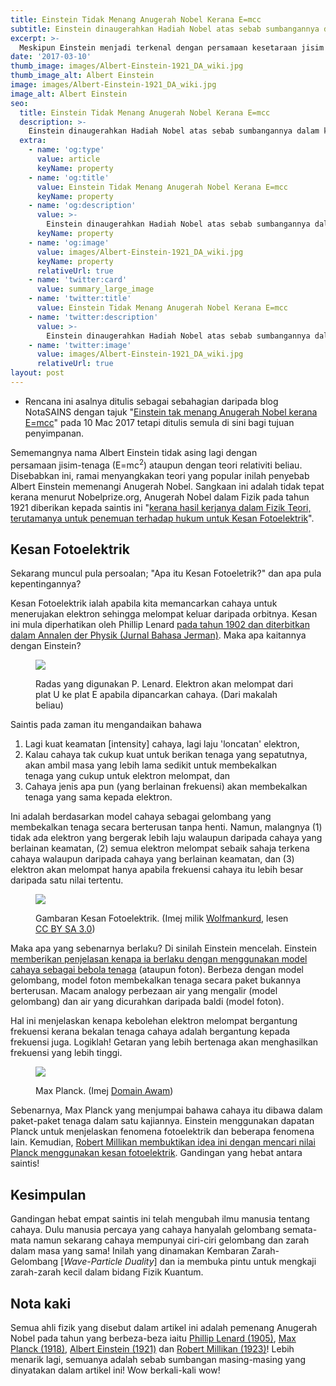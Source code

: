 ```yaml
---
title: Einstein Tidak Menang Anugerah Nobel Kerana E=mcc
subtitle: Einstein dinaugerahkan Hadiah Nobel atas sebab sumbangannya dalam kesan fotoelektrik.
excerpt: >-
  Meskipun Einstein menjadi terkenal dengan persamaan kesetaraan jisim dan tenaga tersebut, pihak Hadiah Nobel menyebut beliau menang "kerana hasil kerjanya dalam Fizik Teori, terutamanya untuk penemuan terhadap hukum untuk Kesan Fotoelektrik".
date: '2017-03-10'
thumb_image: images/Albert-Einstein-1921_DA_wiki.jpg
thumb_image_alt: Albert Einstein
image: images/Albert-Einstein-1921_DA_wiki.jpg
image_alt: Albert Einstein
seo:
  title: Einstein Tidak Menang Anugerah Nobel Kerana E=mcc
  description: >-
    Einstein dinaugerahkan Hadiah Nobel atas sebab sumbangannya dalam kesan fotoelektrik.
  extra:
    - name: 'og:type'
      value: article
      keyName: property
    - name: 'og:title'
      value: Einstein Tidak Menang Anugerah Nobel Kerana E=mcc
      keyName: property
    - name: 'og:description'
      value: >-
        Einstein dinaugerahkan Hadiah Nobel atas sebab sumbangannya dalam kesan fotoelektrik.
      keyName: property
    - name: 'og:image'
      value: images/Albert-Einstein-1921_DA_wiki.jpg
      keyName: property
      relativeUrl: true
    - name: 'twitter:card'
      value: summary_large_image
    - name: 'twitter:title'
      value: Einstein Tidak Menang Anugerah Nobel Kerana E=mcc
    - name: 'twitter:description'
      value: >-
        Einstein dinaugerahkan Hadiah Nobel atas sebab sumbangannya dalam kesan fotoelektrik.
    - name: 'twitter:image'
      value: images/Albert-Einstein-1921_DA_wiki.jpg
      relativeUrl: true
layout: post
---
```


<aside class="changelog">

- Rencana ini asalnya ditulis sebagai sebahagian daripada blog NotaSAINS dengan tajuk "[Einstein tak menang Anugerah Nobel kerana E=mcc](https://notasains.wordpress.com/2017/03/10/einstein-tak-menang-anugerah-nobel-kerana-emcc/)" pada 10 Mac 2017 tetapi ditulis semula di sini bagi tujuan penyimpanan.

</aside>

Sememangnya nama Albert Einstein tidak asing lagi dengan persamaan jisim-tenaga (E=mc<sup>2</sup>) ataupun dengan teori relativiti beliau. Disebabkan ini, ramai menyangkakan teori yang popular inilah penyebab Albert Einstein memenangi Anugerah Nobel. Sangkaan ini adalah tidak tepat kerana menurut Nobelprize.org, Anugerah Nobel dalam Fizik pada tahun 1921 diberikan kepada saintis ini "[kerana hasil kerjanya dalam Fizik Teori, terutamanya untuk penemuan terhadap hukum untuk Kesan Fotoelektrik](http://www.nobelprize.org/nobel_prizes/physics/laureates/1921/)".

## Kesan Fotoelektrik

Sekarang muncul pula persoalan; "Apa itu Kesan Fotoeletrik?" dan apa pula kepentingannya?

Kesan Fotoelektrik ialah apabila kita memancarkan cahaya untuk menerujakan elektron sehingga melompat keluar daripada orbitnya. Kesan ini mula diperhatikan oleh Phillip Lenard [pada tahun 1902 dan diterbitkan dalam Annalen der Physik (Jurnal Bahasa Jerman)](http://spiff.rit.edu/classes/phys314/lectures/photoe/photoe.html). Maka apa kaitannya dengan Einstein?

<figure>

![](/images/radas-fotoelektrik-lenard-1902.gif)
<figcaption>
Radas yang digunakan P. Lenard. Elektron akan melompat dari plat U ke plat E apabila dipancarkan cahaya. (Dari makalah beliau)
</figcaption>

</figure>

Saintis pada zaman itu mengandaikan bahawa
1. Lagi kuat keamatan [intensity] cahaya, lagi laju 'loncatan' elektron,
2. Kalau cahaya tak cukup kuat untuk berikan tenaga yang sepatutnya, akan ambil masa yang lebih lama sedikit untuk membekalkan tenaga yang cukup untuk elektron melompat, dan
3. Cahaya jenis apa pun (yang berlainan frekuensi) akan membekalkan tenaga yang sama kepada elektron.

Ini adalah berdasarkan model cahaya sebagai gelombang yang membekalkan tenaga secara berterusan tanpa henti. Namun, malangnya (1) tidak ada elektron yang bergerak lebih laju walaupun daripada cahaya yang berlainan keamatan, (2) semua elektron melompat sebaik sahaja terkena cahaya walaupun daripada cahaya yang berlainan keamatan, dan (3) elektron akan melompat hanya apabila frekuensi cahaya itu lebih besar daripada satu nilai tertentu.


<figure>

![](/images/kesan-fotoelektrik_CCBYSA3.0_wiki-Wolfmankurd.png)

<figcaption>

Gambaran Kesan Fotoelektrik. (Imej milik [Wolfmankurd](https://commons.wikimedia.org/wiki/File:Photoelectric_effect.svg), lesen [CC BY SA 3.0](https://creativecommons.org/licenses/by-sa/3.0/deed.en))
</figcaption>
</figure>

Maka apa yang sebenarnya berlaku? Di sinilah Einstein mencelah. Einstein [memberikan penjelasan kenapa ia berlaku dengan menggunakan model cahaya sebagai bebola tenaga](https://en.wikisource.org/wiki/On_a_Heuristic_Point_of_View_about_the_Creation_and_Conversion_of_Light) (ataupun foton). Berbeza dengan model gelombang, model foton membekalkan tenaga secara paket bukannya berterusan. Macam analogy perbezaan air yang mengalir (model gelombang) dan air yang dicurahkan daripada baldi (model foton).

Hal ini menjelaskan kenapa kebolehan elektron melompat bergantung frekuensi kerana bekalan tenaga cahaya adalah bergantung kepada frekuensi juga. Logiklah! Getaran yang lebih bertenaga akan menghasilkan frekuensi yang lebih tinggi.

<figure>

![](/images/Max-Planck-1933_DA_wiki.jpg)

<figcaption>

Max Planck. (Imej [Domain Awam](https://commons.wikimedia.org/wiki/File:Max_Planck_1933.jpg))
</figcaption>
</figure>

Sebenarnya, Max Planck yang menjumpai bahawa cahaya itu dibawa dalam paket-paket tenaga dalam satu kajiannya. Einstein menggunakan dapatan Planck untuk menjelaskan fenomena fotoelektrik dan beberapa fenomena lain. Kemudian, [Robert Millikan membuktikan idea ini dengan mencari nilai Planck menggunakan kesan fotoelektrik](http://physics.aps.org/story/v3/st23). Gandingan yang hebat antara saintis!

## Kesimpulan

Gandingan hebat empat saintis ini telah mengubah ilmu manusia tentang cahaya. Dulu manusia percaya yang cahaya hanyalah gelombang semata-mata namun sekarang cahaya mempunyai ciri-ciri gelombang dan zarah dalam masa yang sama! Inilah yang dinamakan Kembaran Zarah-Gelombang [_Wave-Particle Duality_] dan ia membuka pintu untuk mengkaji zarah-zarah kecil dalam bidang Fizik Kuantum.

## Nota kaki

Semua ahli fizik yang disebut dalam artikel ini adalah pemenang Anugerah Nobel pada tahun yang berbeza-beza iaitu [Phillip Lenard (1905)](http://www.nobelprize.org/nobel_prizes/physics/laureates/1905/), [Max Planck (1918)](https://www.nobelprize.org/prizes/physics/1918/summary/), [Albert Einstein (1921)](http://www.nobelprize.org/nobel_prizes/physics/laureates/1921/) dan [Robert Millikan (1923)](http://www.nobelprize.org/nobel_prizes/physics/laureates/1923/)! Lebih menarik lagi, semuanya adalah sebab sumbangan masing-masing yang dinyatakan dalam artikel ini! Wow berkali-kali wow!